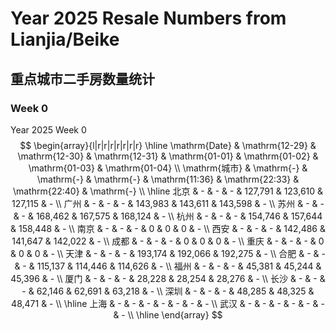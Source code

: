 # Year 2025 Resale Numbers from Lianjia/Beike

## 重点城市二手房数量统计



### Week 0

$\text{Year 2025 Week 0}$
$$
\begin{array}{l|r|r|r|r|r|r|r}
\hline
\mathrm{Date} & \mathrm{12-29} & \mathrm{12-30} & \mathrm{12-31} & \mathrm{01-01} & \mathrm{01-02} & \mathrm{01-03} & \mathrm{01-04} \\
\mathrm{城市} & \mathrm{-} & \mathrm{-} & \mathrm{-} & \mathrm{11:36} & \mathrm{22:33} & \mathrm{22:40} & \mathrm{-} \\
\hline
北京 & - & - & - & 127,791 & 123,610 & 127,115 & - \\
广州 & - & - & - & 143,983 & 143,611 & 143,598 & - \\
苏州 & - & - & - & 168,462 & 167,575 & 168,124 & - \\
杭州 & - & - & - & 154,746 & 157,644 & 158,448 & - \\
南京 & - & - & - & 0 & 0 & 0 & - \\
西安 & - & - & - & 142,486 & 141,647 & 142,022 & - \\
成都 & - & - & - & 0 & 0 & 0 & - \\
重庆 & - & - & - & 0 & 0 & 0 & - \\
天津 & - & - & - & 193,174 & 192,066 & 192,275 & - \\
合肥 & - & - & - & 115,137 & 114,446 & 114,626 & - \\
福州 & - & - & - & 45,381 & 45,244 & 45,396 & - \\
厦门 & - & - & - & 28,228 & 28,254 & 28,276 & - \\
长沙 & - & - & - & 62,146 & 62,691 & 63,218 & - \\
深圳 & - & - & - & 48,285 & 48,325 & 48,471 & - \\
\hline
上海 & - & - & - & - & - & - & - \\
武汉 & - & - & - & - & - & - & - \\
\hline
\end{array}
$$

